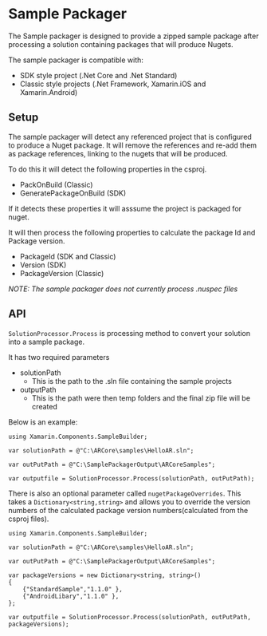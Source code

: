 # Sample Packager

The Sample packager is designed to provide a zipped sample package after processing a solution containing packages that will produce Nugets.

The sample packager is compatible with:

- SDK style project (.Net Core and .Net Standard)
- Classic style projects (.Net Framework, Xamarin.iOS and Xamarin.Android)

##  Setup

The sample packager will detect any referenced project that is configured to produce a Nuget package.  It will remove the references and re-add them as package references, linking to the nugets that will be produced.

To do this it will detect the following properties in the csproj.

- PackOnBuild (Classic)
- GeneratePackageOnBuild (SDK)

If it detects these properties it will asssume the project is packaged for nuget.

It will then process the following properties to calculate the package Id and Package version.

- PackageId (SDK and Classic)
- Version (SDK)
- PackageVersion (Classic)

*NOTE: The sample packager does not currently process .nuspec files*

##  API

`SolutionProcessor.Process` is processing method to convert your solution into a sample package.

It has two required parameters

 - solutionPath
   - This is the path to the .sln file containing the sample projects  
 - outputPath
   - This is the path were then temp folders and the final zip file will be created  

 Below is an example:

    using Xamarin.Components.SampleBuilder;

    var solutionPath = @"C:\ARCore\samples\HelloAR.sln";

    var outPutPath = @"C:\SamplePackagerOutput\ARCoreSamples";

    var outputfile = SolutionProcessor.Process(solutionPath, outPutPath); 


There is also an optional parameter called `nugetPackageOverrides`.  This takes a `Dictionary<string,string>` and allows you to override the version numbers of the calculated package version numbers(calculated from the csproj files).


    using Xamarin.Components.SampleBuilder;

    var solutionPath = @"C:\ARCore\samples\HelloAR.sln";

    var outPutPath = @"C:\SamplePackagerOutput\ARCoreSamples";

    var packageVersions = new Dictionary<string, string>()
    {
        {"StandardSample","1.1.0" },
        {"AndroidLibary","1.1.0" },
    };

    var outputfile = SolutionProcessor.Process(solutionPath, outPutPath, packageVersions); 

